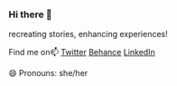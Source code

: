 ### Hi there 👋

<!--
**BethanyJep/BethanyJep** is a ✨ _special_ ✨ repository because its `README.md` (this file) appears on your GitHub profile.

Here are some ideas to get you started:
-->
recreating stories, enhancing experiences!

Find me on📫 [Twitter](https://twitter.com/BethanyJep) [Behance](https://www.behance.net/bethanyjep)  [LinkedIn](https://www.linkedin.com/in/bethany-jep/) 

😄 Pronouns: she/her


